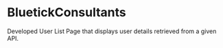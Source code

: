 # BluetickConsultants
Developed User List Page that displays user details retrieved from a given API.

